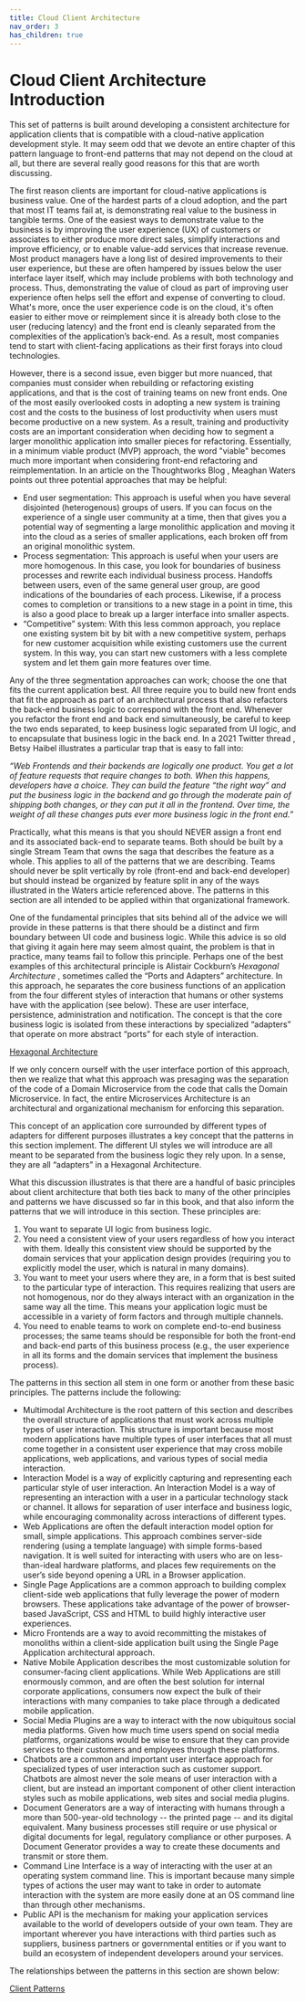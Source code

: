 ```yaml
---
title: Cloud Client Architecture
nav_order: 3
has_children: true
---
```

# Cloud Client Architecture Introduction

This set of patterns is built around developing a consistent architecture for application clients that is compatible with a cloud-native application development style. It may seem odd that we devote an entire chapter of this pattern language to front-end patterns that may not depend on the cloud at all, but there are several really good reasons for this that are worth discussing.

The first reason clients are important for cloud-native applications is business value. One of the hardest parts of a cloud adoption, and the part that most IT teams fail at, is demonstrating real value to the business in tangible terms. One of the easiest ways to demonstrate value to the business is by improving the user experience (UX) of customers or associates to either produce more direct sales, simplify interactions and improve efficiency, or to enable value-add services that increase revenue. Most product managers have a long list of desired improvements to their user experience, but these are often hampered by issues below the user interface layer itself, which may include problems with both technology and process. Thus, demonstrating the value of cloud as part of improving user experience often helps sell the effort and expense of converting to cloud. What's more, once the user experience code is on the cloud, it's often easier to either move or reimplement since it is already both close to the user (reducing latency) and the front end is cleanly separated from the complexities of the application’s back-end. As a result, most companies tend to start with client-facing applications as their first forays into cloud technologies.

However, there is a second issue, even bigger but more nuanced, that companies must consider when rebuilding or refactoring existing applications, and that is the cost of training teams on new front ends. One of the most easily overlooked costs in adopting a new system is training cost and the costs to the business of lost productivity when users must become productive on a new system. As a result, training and productivity costs are an important consideration when deciding how to segment a larger monolithic application into smaller pieces for refactoring. Essentially, in a minimum viable product (MVP) approach, the word "viable" becomes much more important when considering front-end refactoring and reimplementation. In an article on the Thoughtworks Blog , Meaghan Waters points out three potential approaches that may be helpful:

-	End user segmentation: This approach is useful when you have several disjointed (heterogenous) groups of users. If you can focus on the experience of a single user community at a time, then that gives you a potential way of segmenting a large monolithic application and moving it into the cloud as a series of smaller applications, each broken off from an original monolithic system.
-	Process segmentation: This approach is useful when your users are more homogenous. In this case, you look for boundaries of business processes and rewrite each individual business process. Handoffs between users, even of the same general user group, are good indications of the boundaries of each process. Likewise, if a process comes to completion or transitions to a new stage in a point in time, this is also a good place to break up a larger interface into smaller aspects.
-	“Competitive” system: With this less common approach, you replace one existing system bit by bit with a new competitive system, perhaps for new customer acquisition while existing customers use the current system. In this way, you can start new customers with a less complete system and let them gain more features over time.

Any of the three segmentation approaches can work; choose the one that fits the current application best. All three require you to build new front ends that fit the approach as part of an architectural process that also refactors the back-end business logic to correspond with the front end. Whenever you refactor the front end and back end simultaneously, be careful to keep the two ends separated, to keep business logic separated from UI logic, and to encapsulate that business logic in the back end. In a 2021 Twitter thread , Betsy Haibel illustrates a particular trap that is easy to fall into:

*“Web Frontends and their backends are logically one product. You get a lot of feature requests that require changes to both. When this happens, developers have a choice. They can build the feature “the right way” and put the business logic in the backend and go through the moderate pain of shipping both changes, or they can put it all in the frontend. Over time, the weight of all these changes puts ever more business logic in the front end.”*

Practically, what this means is that you should NEVER assign a front end and its associated back-end to separate teams. Both should be built by a single Stream Team that owns the saga that describes the feature as a whole. This applies to all of the patterns that we are describing. Teams should never be split vertically by role (front-end and back-end developer) but should instead be organized by feature split in any of the ways illustrated in the Waters article referenced above. The patterns in this section are all intended to be applied within that organizational framework.

One of the fundamental principles that sits behind all of the advice we will provide in these patterns is that there should be a distinct and firm boundary between UI code and business logic.  While this advice is so old that giving it again here may seem almost quaint, the problem is that in practice, many teams fail to follow this principle.  Perhaps one of the best examples of this architectural principle is Alistair Cockburn’s *Hexagonal Architecture* , sometimes called the “Ports and Adapters” architecture.  In this approach, he separates the core business functions of an application from the four different styles of interaction that humans or other systems have with the application (see below).  These are user interface, persistence, administration and notification.  The concept is that the core business logic is isolated from these interactions by specialized “adapters” that operate on more abstract “ports” for each style of interaction.
 
[Hexagonal Architecture](../assets/HexagonalArchitecture.png)

If we only concern ourself with the user interface portion of this approach, then we realize that what this approach was presaging was the separation of the code of a Domain Microservice from the code that calls the Domain Microservice. In fact, the entire Microservices Architecture is an architectural and organizational mechanism for enforcing this separation.  

This concept of an application core surrounded by different types of adapters for different purposes illustrates a key concept that the patterns in this section implement.  The different UI styles we will introduce are all meant to be separated from the business logic they rely upon.  In a sense, they are all “adapters” in a Hexagonal Architecture.

What this discussion illustrates is that there are a handful of basic principles about client architecture that both ties back to many of the other principles and patterns we have discussed so far in this book, and that also inform the patterns that we will introduce in this section.  These principles are:

1.	You want to separate UI logic from business logic.  
2.	You need a consistent view of your users regardless of how you interact with them.  Ideally this consistent view should be supported by the domain services that your application design provides (requiring you to explicitly model the user, which is natural in many domains). 
3.	You want to meet your users where they are, in a form that is best suited to the particular type of interaction.  This requires realizing that users are not homogenous, nor do they always interact with an organization in the same way all the time.  This means your application logic must be accessible in a variety of form factors and through multiple channels.
4.	You need to enable teams to work on complete end-to-end business processes; the same teams should be responsible for both the front-end and back-end parts of this business process (e.g., the user experience in all its forms and the domain services that implement the business process).
	 
The patterns in this section all stem in one form or another from these basic principles.  The patterns include the following:

-	Multimodal Architecture is the root pattern of this section and describes the overall structure of applications that must work across multiple types of user interaction. This structure is important because most modern applications have multiple types of user interfaces that all must come together in a consistent user experience that may cross mobile applications, web applications, and various types of social media interaction.
-	Interaction Model is a way of explicitly capturing and representing each particular style of user interaction.  An Interaction Model is a way of representing an interaction with a user in a particular technology stack or channel. It allows for separation of user interface and business logic, while encouraging commonality across interactions of different types.
-	Web Applications are often the default interaction model option for small, simple applications.  This approach combines server-side rendering (using a template language) with simple forms-based navigation. It is well suited for interacting with users who are on less-than-ideal hardware platforms, and places few requirements on the user’s side beyond opening a URL in a Browser application. 
-	Single Page Applications are a common approach to building complex client-side web applications that fully leverage the power of modern browsers. These applications take advantage of the power of browser-based JavaScript, CSS and HTML to build highly interactive user experiences.
-	Micro Frontends are a way to avoid recommitting the mistakes of monoliths within a client-side application built using the Single Page Application architectural approach.
-	Native Mobile Application describes the most customizable solution for consumer-facing client applications. While Web Applications are still enormously common, and are often the best solution for internal corporate applications, consumers now expect the bulk of their interactions with many companies to take place through a dedicated mobile application.
-	Social Media Plugins are a way to interact with the now ubiquitous social media platforms.  Given how much time users spend on social media platforms, organizations would be wise to ensure that they can provide services to their customers and employees through these platforms.
-	Chatbots are a common and important user interface approach for specialized types of user interaction such as customer support. Chatbots are almost never the sole means of user interaction with a client, but are instead an important component of other client interaction styles such as mobile applications, web sites and social media plugins.
-	Document Generators are a way of interacting with humans through a more than 500-year-old technology -- the printed page -- and its digital equivalent.  Many business processes still require or use physical or digital documents for legal, regulatory compliance or other purposes.  A Document Generator provides a way to create these documents and transmit or store them.
-	Command Line Interface is a way of interacting with the user at an operating system command line.   This is important because many simple types of actions the user may want to take in order to automate interaction with the system are more easily done at an OS command line than through other mechanisms. 
-	Public API is the mechanism for making your application services available to the world of developers outside of your own team. They are important wherever you have interactions with third parties such as suppliers, business partners or governmental entities or if you want to build an ecosystem of independent developers around your services.

The relationships between the patterns in this section are shown below:
 
[Client Patterns](../assets/CloudClientPatterns.png)
